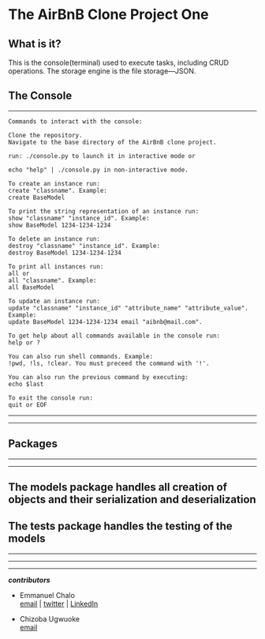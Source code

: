 # __The AirBnB Clone Project One__

## What is it?
This is the console(terminal) used to execute tasks, including CRUD operations. The storage engine is the file storage—JSON.

## __The Console__
---
```
Commands to interact with the console:

Clone the repository.
Navigate to the base directory of the AirBnB clone project.

run: ./console.py to launch it in interactive mode or

echo "help" | ./console.py in non-interactive mode.

To create an instance run:
create "classname". Example:
create BaseModel

To print the string representation of an instance run:
show "classname" "instance_id". Example:
show BaseModel 1234-1234-1234

To delete an instance run:
destroy "classname" "instance_id". Example:
destroy BaseModel 1234-1234-1234

To print all instances run:
all or
all "classname". Example:
all BaseModel

To update an instance run:
update "classname" "instance_id" "attribute_name" "attribute_value". Example:
update BaseModel 1234-1234-1234 email "aibnb@mail.com".

To get help about all commands available in the console run:
help or ?

You can also run shell commands. Example:
!pwd, !ls, !clear. You must preceed the command with '!'.

You can also run the previous command by executing:
echo $last

To exit the console run:
quit or EOF
```
---
---

## Packages
---
---
The models package handles all creation of objects and their serialization and deserialization
---
The tests package handles the testing of the models
---
---
---
---

__*contributors*__
* Emmanuel Chalo</br>
[email](https://mail.google.com/mail/emusyoka759@gmail.com "ChaloEmail") | [twitter](https://twitter.com/gavcarter4 "ChaloTwitter") | [LinkedIn](linkedin.com/in/emmanuel-chalo-211336183 "ChaloLinkedIn")

* Chizoba Ugwuoke</br>
[email](https://mail.google.com/mail/upc4you@gmail.com "ChizobaEmail")
